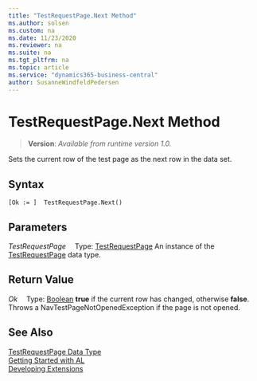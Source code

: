 ```yaml
---
title: "TestRequestPage.Next Method"
ms.author: solsen
ms.custom: na
ms.date: 11/23/2020
ms.reviewer: na
ms.suite: na
ms.tgt_pltfrm: na
ms.topic: article
ms.service: "dynamics365-business-central"
author: SusanneWindfeldPedersen
---
```

[//]: # (START>DO_NOT_EDIT)
[//]: # (IMPORTANT:Do not edit any of the content between here and the END>DO_NOT_EDIT.)
[//]: # (Any modifications should be made in the .xml files in the ModernDev repo.)
# TestRequestPage.Next Method
> **Version**: _Available from runtime version 1.0._

Sets the current row of the test page as the next row in the data set.


## Syntax
```
[Ok := ]  TestRequestPage.Next()
```

## Parameters
*TestRequestPage*
&emsp;Type: [TestRequestPage](testrequestpage-data-type.md)
An instance of the [TestRequestPage](testrequestpage-data-type.md) data type.

## Return Value
*Ok*
&emsp;Type: [Boolean](../boolean/boolean-data-type.md)
**true** if the current row has changed, otherwise **false**. Throws a NavTestPageNotOpenedException if the page is not opened.
      


[//]: # (IMPORTANT: END>DO_NOT_EDIT)
## See Also
[TestRequestPage Data Type](testrequestpage-data-type.md)  
[Getting Started with AL](../../devenv-get-started.md)  
[Developing Extensions](../../devenv-dev-overview.md)